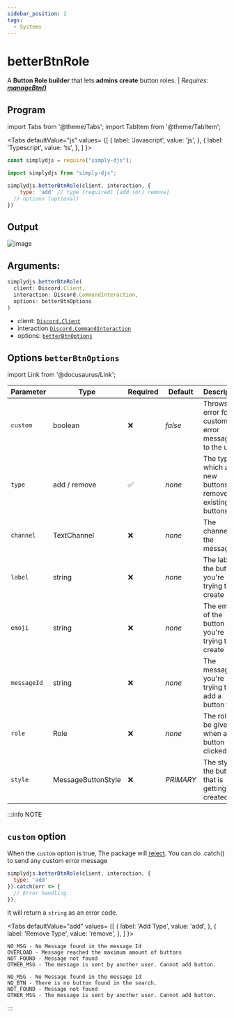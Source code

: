 ```yaml
---
sidebar_position: 2
tags:
  - Systems
---
```


# betterBtnRole

A **Button Role builder** that lets **admins create** button roles. | *Requires: [**manageBtn()**](/docs/handler/manageBtn)*

## Program

import Tabs from '@theme/Tabs';
import TabItem from '@theme/TabItem';

<Tabs
  defaultValue="js"
  values= {[
    { label: 'Javascript', value: 'js', },
    { label: 'Typescript', value: 'ts', },
  ]
}>
<TabItem value="js">

```js
const simplydjs = require("simply-djs");
```

</TabItem>

<TabItem value="ts">

```ts
import simplydjs from "simply-djs";
```

</TabItem>

</Tabs>

```js
simplydjs.betterBtnRole(client, interaction, {
	type: 'add' // type (required) [add (or) remove]
  // options (optional)
})
```


## Output

![image](https://user-images.githubusercontent.com/71836991/137742616-05fc1330-aeef-4f40-9031-1d81e93ff705.png)

## Arguments:
```ts
simplydjs.betterBtnRole(
  client: Discord.Client,
  interaction: Discord.CommandInteraction,
  options: betterBtnOptions
)
```

- client: [`Discord.Client`](https://discord.js.org/#/docs/discord.js/stable/class/Client)
- interaction [`Discord.CommandInteraction`](https://discord.js.org/#/docs/discord.js/stable/class/CommandInteraction)
- options: [`betterBtnOptions`](#options-betterbtnoptions)

## Options `betterBtnOptions`

import Link from '@docusaurus/Link';

| Parameter | Type | Required | Default    | Description |
| --------- | ----- | -------- | -------- | ---------- |
| `custom` | <Link to="https://developer.mozilla.org/en-US/docs/Web/JavaScript/Reference/Global_Objects/Boolean">boolean</Link>       | ❌        | _false_     | Throws an error for custom error messages to the user |
| `type` | <Link to="https://developer.mozilla.org/en-US/docs/Web/JavaScript/Reference/Global_Objects/String">add / remove</Link> | ✅        | _none_  | The type which adds new buttons or removes existing buttons.  |
| `channel` | <Link to="https://discord.js.org/#/docs/discord.js/stable/class/TextChannel">TextChannel</Link> | ❌        | _none_  | The channel of the message |
| `label` | <Link to="https://developer.mozilla.org/en-US/docs/Web/JavaScript/Reference/Global_Objects/String">string</Link> | ❌        | _none_  | The label of the button you're trying to create |
| `emoji` | <Link to="https://developer.mozilla.org/en-US/docs/Web/JavaScript/Reference/Global_Objects/String">string</Link> | ❌        | _none_  | The emoji of the button you're trying to create |
| `messageId` | <Link to="https://developer.mozilla.org/en-US/docs/Web/JavaScript/Reference/Global_Objects/String">string</Link> | ❌       | _none_  | The message you're trying to add a button to.  |
| `role` | <Link to="https://discord.js.org/#/docs/discord.js/stable/class/Role">Role</Link> | ❌ | _none_  | The role to be given when a button is clicked |
| `style` | <Link to="https://discord.js.org/#/docs/discord.js/stable/typedef/MessageButtonStyle">MessageButtonStyle</Link> | ❌ | _PRIMARY_  | The style of the button that is getting created.  |

:::info NOTE
## `custom` option

When the `custom` option is true, The package will [reject](https://developer.mozilla.org/en-US/docs/Web/JavaScript/Reference/Global_Objects/Promise/reject). You can do .catch() to send any custom error message

```js
simplydjs.betterBtnRole(client, interaction, {
  type: 'add'
}).catch(err => {
  // Error handling.
});
```

It will return a `string` as an error code.


<Tabs
  defaultValue="add"
  values= {[
    { label: 'Add Type', value: 'add', },
    { label: 'Remove Type', value: 'remove', },
  ]
}>
<TabItem value="add">

```
NO_MSG - No Message found in the message Id
OVERLOAD - Message reached the maximum amount of buttons
NOT_FOUND - Message not found
OTHER_MSG - The message is sent by another user. Cannot add button.
```

</TabItem>

<TabItem value="remove">

```
NO_MSG - No Message found in the message Id
NO_BTN - There is no button found in the search.
NOT_FOUND - Message not found
OTHER_MSG - The message is sent by another user. Cannot add button.
```

</TabItem>

</Tabs>

:::